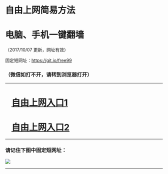 ﻿# 自由上网简易方法

# 电脑、手机一键翻墙

（2017/10/07 更新，网址有效）

固定短网址：https://git.io/free99

### （微信如打不开，请转到浏览器打开）


***





# &nbsp;&nbsp; <a href="http://ft1673414764.fwq-tz-1001.info/fwqtz01.html?t=100700123724 " target="_blank">自由上网入口1</a>
# &nbsp;&nbsp; <a href="http://ft2400724566.fwq-tz-1002.info/fwqtz02.html?t=100700118749 " target="_blank">自由上网入口2</a>
***

### 请记住下图中固定短网址：

<img src="https://s3-us-west-2.amazonaws.com/fwq-1001/yjfq-20170905okok.png" /> 


***

